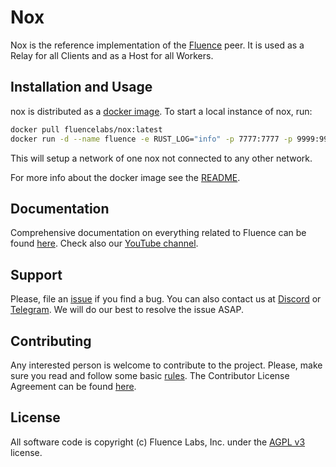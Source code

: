 # Nox

Nox is the reference implementation of the [Fluence](https://fluence.network)
peer. It is used as a Relay for all Clients and as a Host for all Workers.

## Installation and Usage

nox is distributed as a
[docker image](https://hub.docker.com/r/fluencelabs/nox). To start a local
instance of nox, run:

```bash
docker pull fluencelabs/nox:latest
docker run -d --name fluence -e RUST_LOG="info" -p 7777:7777 -p 9999:9999 fluencelabs/nox:latest --local
```

This will setup a network of one nox not connected to any other network.

For more info about the docker image see the
[README](https://github.com/fluencelabs/nox/blob/master/docker/README.md).

## Documentation

Comprehensive documentation on everything related to Fluence can be found
[here](https://fluence.dev/). Check also our
[YouTube channel](https://www.youtube.com/@fluencelabs).

## Support

Please, file an [issue](https://github.com/fluencelabs/nox/issues) if you find a
bug. You can also contact us at [Discord](https://discord.com/invite/5qSnPZKh7u)
or [Telegram](https://t.me/fluence_project). We will do our best to resolve the
issue ASAP.

## Contributing

Any interested person is welcome to contribute to the project. Please, make sure
you read and follow some basic [rules](./CONTRIBUTING.md). The Contributor
License Agreement can be found [here](./FluenceCLA).

## License

All software code is copyright (c) Fluence Labs, Inc. under the
[AGPL v3](./LICENSE) license.
